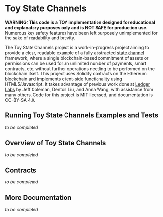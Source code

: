 # Toy State Channels

**WARNING: This code is a TOY implementation designed for educational and explanatory purposes only and is NOT SAFE for production use.**  Numerous key safety features have been left purposely unimplemented for the sake of readability and brevity.

The Toy State Channels project is a work-in-progress project aiming to provide a clear, readable example of a fully abstracted [state channel](http://www.jeffcoleman.ca/state-channels/) framework, where a single blockchain-based commitment of assets or permissions can be used for an unlimited number of payments, smart contracts, etc. without further operations needing to be performed on the blockchain itself. This project uses Solidity contracts on the Ethereum blockchain and implements client-side functionality using HTML5/Javascript.  It takes advantage of previous work done at [Ledger Labs](http://ledgerlabs.com/) by Jeff Coleman, Denton Liu, and Anna Wang, with assistance from many others.  Code for this project is MIT licensed, and documentation is CC-BY-SA 4.0.

## Running Toy State Channels Examples and Tests
*to be completed*

## Overview of Toy State Channels
*to be completed*

## Contracts
*to be completed*

## More Documentation
*to be completed*
